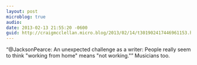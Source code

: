 ```yaml
---
layout: post
microblog: true
audio: 
date: 2013-02-13 21:55:20 -0600
guid: http://craigmcclellan.micro.blog/2013/02/14/t301902417446961153.html
---
```

“@JacksonPearce: An unexpected challenge as a writer: People really seem to think "working from home" means "not working."” Musicians too.
